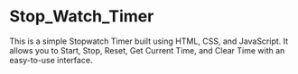# Stop_Watch_Timer
This is a simple Stopwatch Timer built using HTML, CSS, and JavaScript. It allows you to Start, Stop, Reset, Get Current Time, and Clear Time with an easy-to-use interface.
